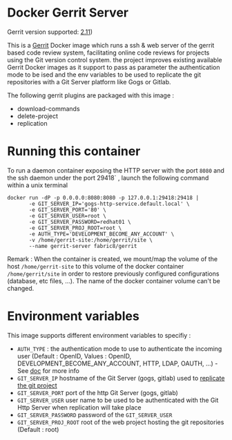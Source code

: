 # Docker Gerrit Server

Gerrit version supported: [2.11](https://gerrit-documentation.storage.googleapis.com/ReleaseNotes/ReleaseNotes-2.11.html))

This is a [Gerrit](https://code.google.com/p/gerrit/) Docker image which runs a ssh & web server of the gerrit based code review system, facilitating online code reviews for projects using the Git version control system.
the project improves existing available Gerrit Docker images as it support to pass as parameter the authentication mode to be ised and the env variables to be used to replicate
the git repositories with a Git Server platform like Gogs or Gitlab.

The following gerrit plugins are packaged with this image :

- download-commands
- delete-project
- replication


# Running this container

To run a daemon container exposing the HTTP server with the port `8080` and the ssh daemon under the port 29418` , launch the following command within a unix terminal

```
docker run -dP -p 0.0.0.0:8080:8080 -p 127.0.0.1:29418:29418 |
       -e GIT_SERVER_IP='gogs-http-service.default.local' \
       -e GIT_SERVER_PORT='80' \
       -e GIT_SERVER_USER=root \
       -e GIT_SERVER_PASSWORD=redhat01 \
       -e GIT_SERVER_PROJ_ROOT=root \
       -e AUTH_TYPE='DEVELOPMENT_BECOME_ANY_ACCOUNT' \
       -v /home/gerrit-site:/home/gerrit/site \
       --name gerrit-server fabric8/gerrit
```

Remark : When the container is created, we mount/map the volume of the host `/home/gerrit-site` to this volume of the docker container `/home/gerrit/site` in order to restore previously configured configurations (database, etc files, ...). The name of the docker container volume can't be changed.

# Environment variables

This image supports different environment variables to specifiy : 

* `AUTH_TYPE` : the authentication mode to use to authenticate the incoming user (Default : OpenID, Values : OpenID, DEVELOPMENT_BECOME_ANY_ACCOUNT, HTTP, LDAP, OAUTH, ...) - See [doc](https://gerrit-documentation.storage.googleapis.com/Documentation/2.11/config-gerrit.html#auth) for more info
* `GIT_SERVER_IP` hostname of the Git Server (gogs, gitlab) used to [replicate the git project](https://gerrit.googlesource.com/plugins/replication/+doc/master/src/main/resources/Documentation/config.md)
* `GIT_SERVER_PORT` port of the http Git Server (gogs, gitlab)
* `GIT_SERVER_USER` user name to be used to be authenticated with the Git Http Server when replication will take place 
* `GIT_SERVER_PASSWORD` password of the `GIT_SERVER_USER`
* `GIT_SERVER_PROJ_ROOT` root of the web project hosting the git repositories (Default : root)


